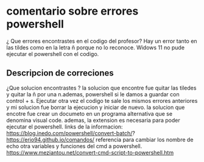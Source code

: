# comentario sobre errores powershell
¿ Que errores encontrastes en el codigo del profesor?
Hay un error tanto en las tildes como en la letra ñ porque no lo reconoce.
Widows 11 no pude ejecutar el powershell con el codigo.
## Descripcion de correciones 
¿Que solucion encontrastes ?
la solucion que encontre fue quitar las tiledes y quitar la ñ por una n.ademas, powershell si le damos a guardar con control + s.
Ejecutar otra vez el codigo te sale los mismos errores anteriores y mi solucion fue borrar la ejecucion y iniciar de nuevo.
la solucion que encotre fue crear un documeto en un programa alternativa que se denomina visual code. ademas, la extension es necesaria para poder ejecutar el powershell.
links de la informacion: https://blog.inedo.com/powershell/convert-batch/?
https://erio94.github.io/comandos/ referencia para cambiar los nombre de echo otra variables y funciones del cmd a powershell.
https://www.meziantou.net/convert-cmd-script-to-powershell.htm
